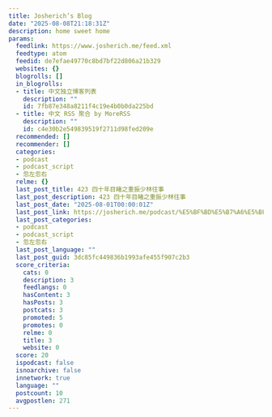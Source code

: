 ```yaml
---
title: Josherich’s Blog
date: "2025-08-08T21:18:31Z"
description: home sweet home
params:
  feedlink: https://www.josherich.me/feed.xml
  feedtype: atom
  feedid: de7efae49770c8bd7bf22d806a21b329
  websites: {}
  blogrolls: []
  in_blogrolls:
  - title: 中文独立博客列表
    description: ""
    id: 7fb87e348a8211f4c19e4b0b0da225bd
  - title: 中文 RSS 聚合 by MoreRSS
    description: ""
    id: c4e30b2e549839519f2711d98fed209e
  recommended: []
  recommender: []
  categories:
  - podcast
  - podcast_script
  - 忽左忽右
  relme: {}
  last_post_title: 423 四十年目睹之重振少林往事
  last_post_description: 423 四十年目睹之重振少林往事
  last_post_date: "2025-08-01T00:00:01Z"
  last_post_link: https://josherich.me/podcast/%E5%BF%BD%E5%B7%A6%E5%BF%BD%E5%8F%B3/423-%E5%9B%9B%E5%8D%81%E5%B9%B4%E7%9B%AE%E7%9D%B9%E4%B9%8B%E9%87%8D%E6%8C%AF%E5%B0%91%E6%9E%97%E5%BE%80%E4%BA%8B
  last_post_categories:
  - podcast
  - podcast_script
  - 忽左忽右
  last_post_language: ""
  last_post_guid: 3dc85fc449836b1993afe455f907c2b3
  score_criteria:
    cats: 0
    description: 3
    feedlangs: 0
    hasContent: 3
    hasPosts: 3
    postcats: 3
    promoted: 5
    promotes: 0
    relme: 0
    title: 3
    website: 0
  score: 20
  ispodcast: false
  isnoarchive: false
  innetwork: true
  language: ""
  postcount: 10
  avgpostlen: 271
---
```

